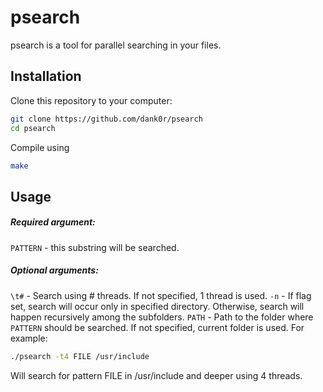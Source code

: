 # psearch
psearch is a tool for parallel searching in your files.
## Installation
Clone this repository to your computer:
```bash
git clone https://github.com/dank0r/psearch
cd psearch
```
Compile using
```bash
make
```
## Usage
##### Required argument:
`PATTERN` - this substring will be searched.
##### Optional arguments:
`\t#` - Search using # threads. If not specified, 1 thread is used.
`-n` - If flag set, search will occur only in specified directory. Otherwise, search will happen recursively among the subfolders.
`PATH` - Path to the folder where `PATTERN` should be searched. If not specified, current folder is used.
For example:
```bash
./psearch -t4 FILE /usr/include
```
Will search for pattern FILE in /usr/include and deeper using 4 threads.
